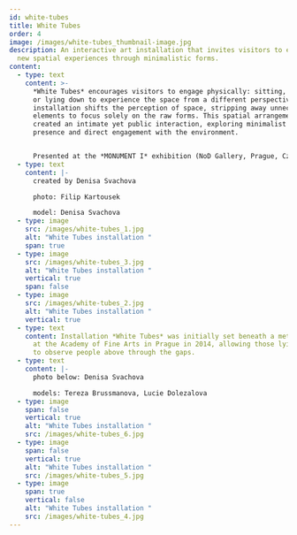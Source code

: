```yaml
---
id: white-tubes
title: White Tubes
order: 4
image: /images/white-tubes_thumbnail-image.jpg
description: An interactive art installation that invites visitors to explore
  new spatial experiences through minimalistic forms.
content:
  - type: text
    content: >-
      *White Tubes* encourages visitors to engage physically: sitting, climbing,
      or lying down to experience the space from a different perspective. The
      installation shifts the perception of space, stripping away unnecessary
      elements to focus solely on the raw forms. This spatial arrangement
      created an intimate yet public interaction, exploring minimalist ideas of
      presence and direct engagement with the environment.


      Presented at the *MONUMENT I* exhibition (NoD Gallery, Prague, Czech Republic) in 2015.
  - type: text
    content: |-
      created by Denisa Svachova

      photo: Filip Kartousek

      model: Denisa Svachova
  - type: image
    src: /images/white-tubes_1.jpg
    alt: "White Tubes installation "
    span: true
  - type: image
    src: /images/white-tubes_3.jpg
    alt: "White Tubes installation "
    vertical: true
    span: false
  - type: image
    src: /images/white-tubes_2.jpg
    alt: "White Tubes installation "
    vertical: true
  - type: text
    content: Installation *White Tubes* was initially set beneath a metal staircase
      at the Academy of Fine Arts in Prague in 2014, allowing those lying inside
      to observe people above through the gaps.
  - type: text
    content: |-
      photo below: Denisa Svachova

      models: Tereza Brussmanova, Lucie Dolezalova
  - type: image
    span: false
    vertical: true
    alt: "White Tubes installation "
    src: /images/white-tubes_6.jpg
  - type: image
    span: false
    vertical: true
    alt: "White Tubes installation "
    src: /images/white-tubes_5.jpg
  - type: image
    span: true
    vertical: false
    alt: "White Tubes installation "
    src: /images/white-tubes_4.jpg
---
```

